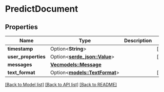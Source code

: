 # PredictDocument

## Properties

Name | Type | Description | Notes
------------ | ------------- | ------------- | -------------
**timestamp** | Option<**String**> |  | [optional]
**user_properties** | Option<[**serde_json::Value**](.md)> |  | [optional]
**messages** | [**Vec<models::Message>**](Message.md) |  | 
**text_format** | Option<[**models::TextFormat**](TextFormat.md)> |  | [optional]

[[Back to Model list]](../README.md#documentation-for-models) [[Back to API list]](../README.md#documentation-for-api-endpoints) [[Back to README]](../README.md)


